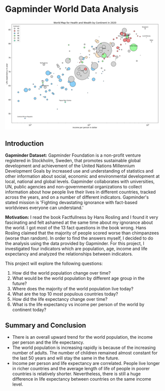 # Gapminder World Data Analysis

<p align="center">
  <img src="/images/World_Map_Health_and_Wealth_by_Continent_in_2020.png" width="1000" />
</p>

## Introduction
**Gapminder Dataset:** Gapminder Foundation is a non-profit venture registered in Stockholm, Sweden, that promotes sustainable global development and achievement of the United Nations Millennium Development Goals by increased use and understanding of statistics and other information about social, economic and environmental development at local, national and global levels. Gapminder collaborates with universities, UN, public agencies and non-governmental organizations to collect information about how people live their lives in different countries, tracked across the years, and on a number of different indicators. Gapminder's stated mission is 'Fighting devastating ignorance with fact-based worldviews everyone can understand.'

**Motivation:** I read the book Factfullness by Hans Rosling and I found it very fascinating and felt ashamed at the same time about my ignorance about the world. I got most of the 13 fact questions in the book wrong. Hans Rosling claimed that the majority of people scored worse than chimpanzees (worse than random). In order to find the answers myself, I decided to do the analysis using the data provided by Gapminder. For this project, I investigated four indicators which are population, age, income and life expectancy and analyzed the relationships between indicators.

This project will explore the following questions:
1. How did the world population change over time?
2. What would be the world population by different age group in the future?
3. Where does the majority of the world population live today?
4. What are the top 10 most populous countries today?
5. How did the life expectancy change over time?
6. What is the life expectancy vs income per person of the world by continent today?

## Summary and Conclusion
* There is an overall upward trend for the world population, the income per person and the life expectancy.
* The world population is increasing rapidly is because of the increasing number of adults. The number of children remained almost constant for the last 50 years and will stay the same in the future.
* Income per person and life expectancy are correlated. People live longer in richer countries and the average length of life of people in poorer countries is relatively shorter. Nevertheless, there is still a huge difference in life expectancy between countries on the same income level.
